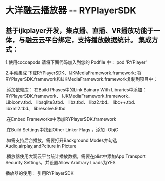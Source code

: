 大洋融云播放器 -- RYPlayerSDK
====
基于ijkplayer开发，集点播、直播、VR播放功能于一体，与融云云平台绑定，支持播放数据统计。
集成方式：
-----
1.使用cocoapods
请将下面代码加入到您的 Podfile 中：
pod 'RYPlayer'

2.手动集成
下载RYPlayerSDK、IJKMediaFramework.framework;
将RYPlayerSDK.framework和IJKMediaFramework.framework复制到项目中；

.添加依赖库：
在Build Phases中的Link Bainary With Libraries中添加：
RYPlayerSDK.framework、
IJKMediaFramework.framework、
Libiconv.tbd、
libsqlite3.tbd、
libz.tbd、
libz2.tbd、
libc++.tbd、
libxml2.tbd、
libresolve.9.tbd

.在Embed Frameworks中添加RYPlayerSDK.framework

.在Build Settings中找到Other Linker Flags ，添加 -ObjC

.如需支持后台播放，需要打开Background Modes并勾选Audio,airplay,andPciture in Picture

.播放器使用大观云平台统计播放数据，需要在plist中添加App Transport Security Settings，并设置Allow Arbitrary Loads为YES

播放器的使用：
引用RYPlayerSDK



